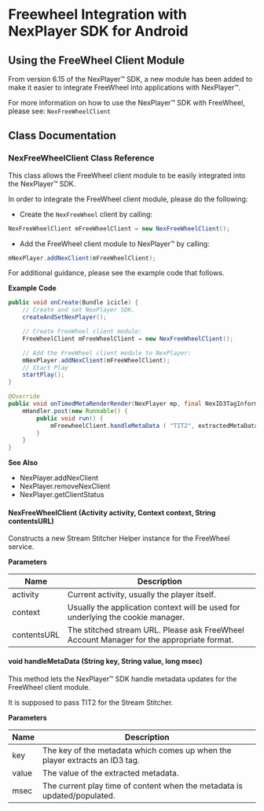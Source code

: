# Freewheel Integration with NexPlayer SDK for Android

## Using the FreeWheel Client Module

From version 6.15 of the NexPlayer™ SDK, a new module has been added to make it easier to integrate FreeWheel into applications with NexPlayer™.

For more information on how to use the NexPlayer™ SDK with FreeWheel, please see: `NexFreeWheelClient` 

## Class Documentation

### NexFreeWheelClient Class Reference

This class allows the FreeWheel client module to be easily integrated into the NexPlayer™ SDK.

In order to integrate the FreeWheel client module, please do the following:

- Create the `NexFreeWheel` client by calling:

 ```java
NexFreeWheelClient mFreeWheelClient = new NexFreeWheelClient();
```

- Add the FreeWheel client module to NexPlayer™ by calling:

 ```java
mNexPlayer.addNexClient(mFreeWheelClient);
```

For additional guidance, please see the example code that follows.

**Example Code**

```java
public void onCreate(Bundle icicle) {
	// Create and set NexPlayer SDK.
	createAndSetNexPlayer(); 

	// Create FreeWheel client module:
	FreeWheelClient mFreeWheelClient = new NexFreeWheelClient();

	// Add the FreeWheel client module to NexPlayer:
	mNexPlayer.addNexClient(mFreeWheelClient);
	// Start Play
	startPlay();
}

@Override
public void onTimedMetaRenderRender(NexPlayer mp, final NexID3TagInformation TimedMeta) {
	mHandler.post(new Runnable() {
		public void run() {
			mFreewheelClient.handleMetaData ( "TIT2", extractedMetaData, currentTime );
		}
	}
}
```

**See Also**

- NexPlayer.addNexClient
- NexPlayer.removeNexClient
- NexPlayer.getClientStatus


#### NexFreeWheelClient (Activity activity, Context context, String contentsURL)

Constructs a new Stream Stitcher Helper instance for the FreeWheel service.

**Parameters**

| Name  | Description  | 
|---|---|
|activity| Current activity, usually the player itself.|
|context| Usually the application context will be used for underlying the cookie manager.|
|contentsURL| The stitched stream URL. Please ask FreeWheel Account Manager for the appropriate format.|


#### void handleMetaData (String key, String value, long msec)

This method lets the NexPlayer™ SDK handle metadata updates for the FreeWheel client module.

It is supposed to pass TIT2 for the Stream Stitcher.

**Parameters**

| Name  | Description  | 
|---|---|
|key |The key of the metadata which comes up when the player extracts an ID3 tag.|
|value| The value of the extracted metadata.|
|msec |The current play time of content when the metadata is updated/populated.|


